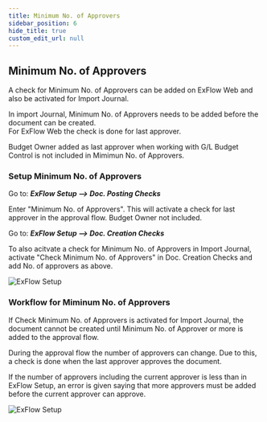 ```yaml
---
title: Minimum No. of Approvers
sidebar_position: 6
hide_title: true
custom_edit_url: null
---
```

## Minimum No. of Approvers
A check for Minimum No. of Approvers can be added on ExFlow Web and also be activated for Import Journal. 

In import Journal, Minimum No. of Approvers needs to be added before the document can be created.<br/>
For ExFlow Web the check is done for last approver.

Budget Owner added as last approver when working with G/L Budget Control is not included in Mimimun No. of Approvers.


### Setup Minimum No. of Approvers
Go to: ***ExFlow Setup --> Doc. Posting Checks***

Enter "Minimum No. of Approvers". This will activate a check for last approver in the approval flow. Budget Owner not included.

Go to: ***ExFlow Setup --> Doc. Creation Checks***

To also acitvate a check for Minimum No. of Approvers in Import Journal, activate "Check Minimum No. of Approvers" in Doc. Creation Checks and add No. of approvers as above.


![ExFlow Setup](@site/static/img/media/exflow-setup-doc-creation-doc-posting-checks-001.png)


### Workflow for Miminum No. of Approvers
If Check Minimum No. of Approvers is activated for Import Journal, the document cannot be created until Minimum No. of Approver or more is added to the approval flow.

During the approval flow the number of approvers can change. Due to this, a check is done when the last approver approves the document. 

If the number of approvers including the current approver is less than in ExFlow Setup, an error is given saying that more approvers must be added before the current approver can approve.


![ExFlow Setup](@site/static/img/media/dynamic-error-web-001.png)

